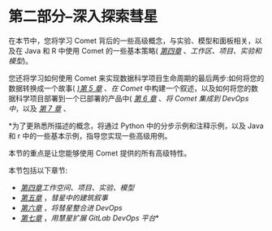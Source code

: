 

# 第二部分–深入探索彗星

在本节中，您将学习 Comet 背后的一些高级概念，与实验、模型和面板相关，以及在 Java 和 R 中使用 Comet 的一些基本策略( [*第四章*](B17530_04_ePub.xhtml#_idTextAnchor081) 、*工作区、项目、实验和模型*)。

您还将学习如何使用 Comet 来实现数据科学项目生命周期的最后两步:如何将您的数据转换成一个故事( [*)第 5 章*](B17530_05_ePub.xhtml#_idTextAnchor105) 、*在 Comet* 中构建一个叙述，以及如何将您的数据科学项目部署到一个已部署的产品中( [*第 6 章*](B17530_06_ePub.xhtml#_idTextAnchor126) 、*将* *Comet 集成到 DevOps 中*，以及 [*第 7 章*](B17530_07_ePub.xhtml#_idTextAnchor147) 、

 *为了更熟悉所描述的概念，将通过 Python 中的分步示例和注释示例，以及 Java 和 r 中的一些基本示例，指导您实现一些高级用例。

本节的重点是让您能够使用 Comet 提供的所有高级特性。

本节包括以下章节:

*   [*第四章*](B17530_04_ePub.xhtml#_idTextAnchor081)*工作空间、项目、实验、模型*
*   [*第五章*](B17530_05_ePub.xhtml#_idTextAnchor105) ，*彗星中的建筑叙事*
*   [*第六章*](B17530_06_ePub.xhtml#_idTextAnchor126) ，*将彗星整合进 DevOps*
*   [*第七章*](B17530_07_ePub.xhtml#_idTextAnchor147) ，*用慧星扩展 GitLab DevOps 平台**